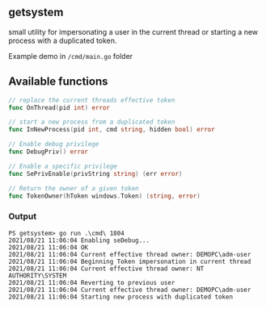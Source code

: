 ## getsystem

small utility for impersonating a user in the current thread or starting a new process
with a duplicated token.

Example demo in `/cmd/main.go` folder

## Available functions

```go
// replace the current threads effective token
func OnThread(pid int) error

// start a new process from a duplicated token
func InNewProcess(pid int, cmd string, hidden bool) error

// Enable debug privilege
func DebugPriv() error

// Enable a specific privilege
func SePrivEnable(privString string) (err error)

// Return the owner of a given token
func TokenOwner(hToken windows.Token) (string, error)
```

### Output

```
PS getsystem> go run .\cmd\ 1804
2021/08/21 11:06:04 Enabling seDebug...
2021/08/21 11:06:04 OK
2021/08/21 11:06:04 Current effective thread owner: DEMOPC\adm-user
2021/08/21 11:06:04 Beginning Token impersonation in current thread
2021/08/21 11:06:04 Current effective thread owner: NT AUTHORITY\SYSTEM
2021/08/21 11:06:04 Reverting to previous user
2021/08/21 11:06:04 Current effective thread owner: DEMOPC\adm-user
2021/08/21 11:06:04 Starting new process with duplicated token
```
